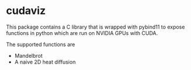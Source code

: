# cudaviz

This package contains a C library that is wrapped with pybind11 to expose functions in python
which are run on NVIDIA GPUs with CUDA.

The supported functions are

- Mandelbrot
- A naive 2D heat diffusion